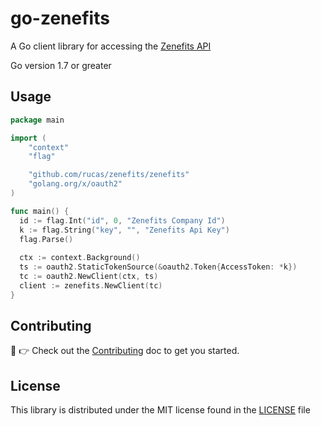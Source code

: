 # go-zenefits
A Go client library for accessing the [Zenefits API](https://developers.zenefits.com/docs/getting-started)

Go version 1.7 or greater

## Usage

```go
package main

import (
	"context"
	"flag"

	"github.com/rucas/zenefits/zenefits"
	"golang.org/x/oauth2"
)

func main() {
  id := flag.Int("id", 0, "Zenefits Company Id")
  k := flag.String("key", "", "Zenefits Api Key")
  flag.Parse()
  
  ctx := context.Background()
  ts := oauth2.StaticTokenSource(&oauth2.Token{AccessToken: *k})
  tc := oauth2.NewClient(ctx, ts)
  client := zenefits.NewClient(tc)
}
```

## Contributing

:wave: :point_right: Check out the [Contributing](CONTRIBUTING.md) doc to get you started.

## License

This library is distributed under the MIT license found in the [LICENSE](LICENSE) file
